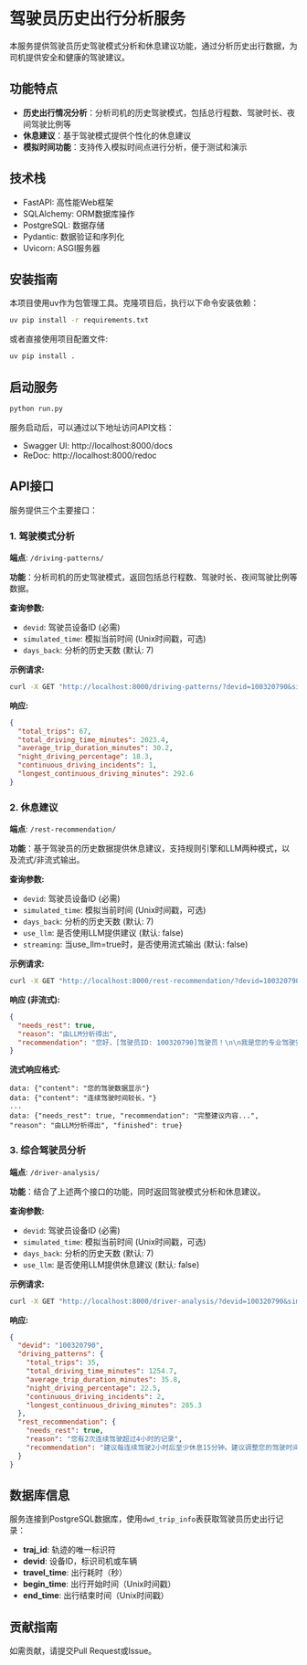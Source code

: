 # 驾驶员历史出行分析服务

本服务提供驾驶员历史驾驶模式分析和休息建议功能，通过分析历史出行数据，为司机提供安全和健康的驾驶建议。

## 功能特点

- **历史出行情况分析**：分析司机的历史驾驶模式，包括总行程数、驾驶时长、夜间驾驶比例等
- **休息建议**：基于驾驶模式提供个性化的休息建议
- **模拟时间功能**：支持传入模拟时间点进行分析，便于测试和演示

## 技术栈

- FastAPI: 高性能Web框架
- SQLAlchemy: ORM数据库操作
- PostgreSQL: 数据存储
- Pydantic: 数据验证和序列化
- Uvicorn: ASGI服务器

## 安装指南

本项目使用uv作为包管理工具。克隆项目后，执行以下命令安装依赖：

```bash
uv pip install -r requirements.txt
```

或者直接使用项目配置文件:

```bash
uv pip install .
```

## 启动服务

```bash
python run.py
```

服务启动后，可以通过以下地址访问API文档：
- Swagger UI: http://localhost:8000/docs
- ReDoc: http://localhost:8000/redoc

## API接口

服务提供三个主要接口：

### 1. 驾驶模式分析

**端点**: `/driving-patterns/`

**功能**：分析司机的历史驾驶模式，返回包括总行程数、驾驶时长、夜间驾驶比例等数据。

**查询参数:**

- `devid`: 驾驶员设备ID (必需)
- `simulated_time`: 模拟当前时间 (Unix时间戳，可选)
- `days_back`: 分析的历史天数 (默认: 7)

**示例请求:**

```bash
curl -X GET "http://localhost:8000/driving-patterns/?devid=100320790&simulated_time=1420667113&days_back=7"
```

**响应:**

```json
{
  "total_trips": 67,
  "total_driving_time_minutes": 2023.4,
  "average_trip_duration_minutes": 30.2,
  "night_driving_percentage": 18.3,
  "continuous_driving_incidents": 1,
  "longest_continuous_driving_minutes": 292.6
}
```

### 2. 休息建议

**端点**: `/rest-recommendation/`

**功能**：基于驾驶员的历史数据提供休息建议，支持规则引擎和LLM两种模式，以及流式/非流式输出。

**查询参数:**

- `devid`: 驾驶员设备ID (必需)
- `simulated_time`: 模拟当前时间 (Unix时间戳，可选)
- `days_back`: 分析的历史天数 (默认: 7)
- `use_llm`: 是否使用LLM提供建议 (默认: false)
- `streaming`: 当use_llm=true时，是否使用流式输出 (默认: false)

**示例请求:**

```bash
curl -X GET "http://localhost:8000/rest-recommendation/?devid=100320790&simulated_time=1420667113&days_back=7&use_llm=true"
```

**响应 (非流式):**

```json
{
  "needs_rest": true,
  "reason": "由LLM分析得出",
  "recommendation": "您好，[驾驶员ID: 100320790]驾驶员！\n\n我是您的专业驾驶安全顾问。非常感谢您提供的驾驶数据，这能帮助我们更好地了解您的驾驶习惯，从而为您提供更精准的安全建议。我们的目标是帮助您保持安全、舒适的驾驶状态，确保每一次出行都能平安顺利。\n\n根据您提供的宝贵数据，我们进行了分析，并为您准备了以下的休息建议：\n\n**1. 是否需要休息及原因**\n\n**是的，您需要非常重视休息的必要性。**\n\n尽管您的平均行程时长仅为30.2分钟，表明您很多行程是短途的，但这组数据中有一个非常关键的信息引起了我们的注意：**您有过一次长达 292.6 分钟（约合 4小时53分钟）的连续驾驶记录。**\n\n长时间的连续驾驶是导致驾驶疲劳的主要原因之一。即使您当下可能没有感觉到非常疲惫，但长时间保持高度集中的注意力、固定的驾驶姿势以及应对复杂的交通环境，都会逐渐消耗您的精力，降低反应速度、判断能力，并增加发生危险的概率。接近5小时的连续驾驶已经显著超过了大多数安全驾驶建议的连续时长上限。\n\n因此，虽然您总体的驾驶模式可能偏向短途，但有过如此长时间的连续驾驶事件，意味着您在面对较长行程时存在疲劳驾驶的风险，这需要引起您的重视并在今后的驾驶中进行调整。\n\n**2. 详细的休息建议**\n\n为了避免疲劳驾驶带来的风险，特别是避免再次发生近5小时的连续驾驶情况，我们强烈建议您采纳以下休息策略：\n\n*   **休息频率：**\n    *   **基本原则：** 每连续驾驶2-3小时，就应该进行一次休息。不要等到感觉疲惫了再休息，疲劳往往是累积的，一旦感觉明显疲惫，反应能力已经受到影响。\n    *   **根据时长调整：** 如果您的行程预计会超过2-3小时，请务必提前规划好休息点。\n    *   **考虑其他因素：** 如果在恶劣天气、拥堵路段驾驶，或是在夜间驾驶（您的夜间驾驶比例为18.3%，夜间驾驶更容易疲劳），您可能需要更频繁地休息，例如每1.5-2小时休息一次。\n\n*   **休息时长：**\n    *   **最低时长：** 每次休息建议至少持续 **15-20分钟**。这段时间足以让您下车活动一下，放松身体和精神。\n    *   **理想时长：** 对于较长的旅程或感觉稍有疲倦时，建议休息 **30分钟或更长**。这段时间可以进行更充分的放松，甚至可以考虑短暂的小睡（动力小憩，Power Nap，约20-30分钟，避免进入深度睡眠后醒来反而更困）。\n\n*   **如何安排休息：**\n    *   **提前规划：** 在规划长途驾驶路线时，提前确定好沿途的服务区、休息站或安全的停车点。不要随意在高速公路应急车道停车（除非紧急情况）。\n    *   **有效利用休息时间：**\n        *   **离开车辆：** 一定要下车活动！伸展身体，走动走动，促进血液循环。\n        *   **呼吸新鲜空气：** 在室外走动，呼吸新鲜空气有助于提神。\n        *   **补充水分和能量：** 喝水或健康的非咖啡因饮料。吃一些清淡的食物或水果，避免油腻或糖分过高的食物。\n        *   **放松眼睛：** 眺望远方，避免长时间盯着近距离的物体（如手机屏幕）。\n        *   **短暂小睡（可选）：** 如果条件允许且感觉疲惫，可以尝试短暂小睡，但设置闹钟，避免睡过头。\n    *   **避免无效休息：** 仅仅坐在车内玩手机或闭目养神，休息效果有限，无法有效缓解驾驶疲劳。\n\n**3. 长期驾驶习惯调整建议**\n\n为了您的长期驾驶安全和健康，除了在长途驾驶时注意休息，也请考虑以下几点调整：\n\n*   **认识疲劳的信号：** 学会识别疲劳的早期信号，例如：眼皮沉重、频繁眨眼、注意力不集中、思维开始游离、频繁打哈欠、身体僵硬不适、驾驶动作变得机械或出现小错误（如压线）。一旦出现这些信号，请立即寻找安全地点休息。\n*   **保证充足睡眠：** 任何一次驾驶（特别是长途驾驶）前一晚，请务必保证充足、高质量的睡眠。疲劳驾驶的根源往往是睡眠不足。\n*   **避免在易疲劳时段驾驶：** 您的数据中有18.3%的夜间驾驶。人体在凌晨2点至5点，以及下午1点至3点通常是生理上的低谷，容易感到疲惫。如果必须在这些时段驾驶，请务必提高警惕，并增加休息频率。\n*   **保持车内空气流通：** 密闭的车厢和污浊的空气会加速疲劳，适时开窗通风或开启外循环。\n*   **避免分心驾驶：** 分心会消耗额外的脑力，加速疲劳的产生。驾驶时请专注于路况，避免使用手机或其他分散注意力的行为。\n\n总而言之，您有过一次长时间连续驾驶的记录，这是需要特别关注的风险点。希望您能从这次数据分析中认识到潜在的疲劳驾驶风险，并在未来的驾驶中严格遵守“逢2-3小时必休息”的原则，每次休息至少15-20分钟，并利用休息时间有效放松身心。同时，养成良好的作息习惯，保证充足睡眠，是避免疲劳驾驶的根本。\n\n为了您的安全和您家人的幸福，请将安全放在第一位。希望这些建议能帮助您提升驾驶安全意识，享受每一次愉快的旅程！\n\n祝您一路平安！"
}
```

**流式响应格式:**

```text
data: {"content": "您的驾驶数据显示"}
data: {"content": "连续驾驶时间较长，"}
...
data: {"needs_rest": true, "recommendation": "完整建议内容...", "reason": "由LLM分析得出", "finished": true}
```

### 3. 综合驾驶员分析

**端点**: `/driver-analysis/`

**功能**：结合了上述两个接口的功能，同时返回驾驶模式分析和休息建议。

**查询参数:**
- `devid`: 驾驶员设备ID (必需)
- `simulated_time`: 模拟当前时间 (Unix时间戳，可选)
- `days_back`: 分析的历史天数 (默认: 7)
- `use_llm`: 是否使用LLM提供休息建议 (默认: false)

**示例请求:**

```bash
curl -X GET "http://localhost:8000/driver-analysis/?devid=100320790&simulated_time=1420667113&days_back=7"
```

**响应:**

```json
{
  "devid": "100320790",
  "driving_patterns": {
    "total_trips": 35,
    "total_driving_time_minutes": 1254.7,
    "average_trip_duration_minutes": 35.8,
    "night_driving_percentage": 22.5,
    "continuous_driving_incidents": 2,
    "longest_continuous_driving_minutes": 285.3
  },
  "rest_recommendation": {
    "needs_rest": true,
    "reason": "您有2次连续驾驶超过4小时的记录",
    "recommendation": "建议每连续驾驶2小时后至少休息15分钟。建议调整您的驾驶时间，减少夜间驾驶（23:00-5:00）"
  }
}
```

## 数据库信息

服务连接到PostgreSQL数据库，使用`dwd_trip_info`表获取驾驶员历史出行记录：

- **traj_id**: 轨迹的唯一标识符
- **devid**: 设备ID，标识司机或车辆
- **travel_time**: 出行耗时（秒）
- **begin_time**: 出行开始时间（Unix时间戳）
- **end_time**: 出行结束时间（Unix时间戳）

## 贡献指南

如需贡献，请提交Pull Request或Issue。
